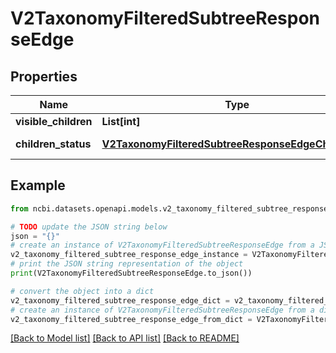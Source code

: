 # V2TaxonomyFilteredSubtreeResponseEdge


## Properties

Name | Type | Description | Notes
------------ | ------------- | ------------- | -------------
**visible_children** | **List[int]** |  | [optional] 
**children_status** | [**V2TaxonomyFilteredSubtreeResponseEdgeChildStatus**](V2TaxonomyFilteredSubtreeResponseEdgeChildStatus.md) |  | [optional] [default to V2TaxonomyFilteredSubtreeResponseEdgeChildStatus.UNSPECIFIED]

## Example

```python
from ncbi.datasets.openapi.models.v2_taxonomy_filtered_subtree_response_edge import V2TaxonomyFilteredSubtreeResponseEdge

# TODO update the JSON string below
json = "{}"
# create an instance of V2TaxonomyFilteredSubtreeResponseEdge from a JSON string
v2_taxonomy_filtered_subtree_response_edge_instance = V2TaxonomyFilteredSubtreeResponseEdge.from_json(json)
# print the JSON string representation of the object
print(V2TaxonomyFilteredSubtreeResponseEdge.to_json())

# convert the object into a dict
v2_taxonomy_filtered_subtree_response_edge_dict = v2_taxonomy_filtered_subtree_response_edge_instance.to_dict()
# create an instance of V2TaxonomyFilteredSubtreeResponseEdge from a dict
v2_taxonomy_filtered_subtree_response_edge_from_dict = V2TaxonomyFilteredSubtreeResponseEdge.from_dict(v2_taxonomy_filtered_subtree_response_edge_dict)
```
[[Back to Model list]](../README.md#documentation-for-models) [[Back to API list]](../README.md#documentation-for-api-endpoints) [[Back to README]](../README.md)


